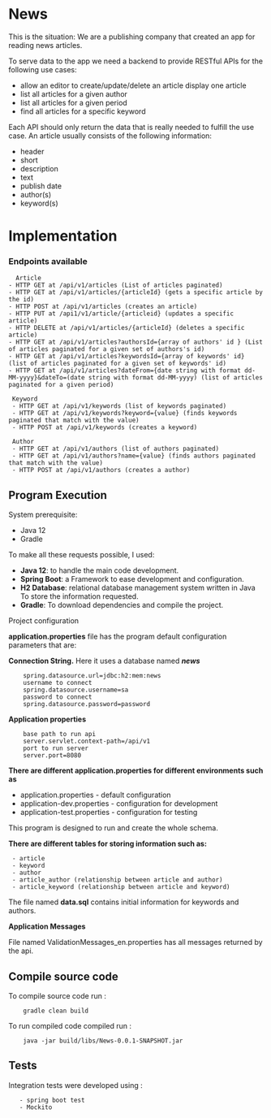 # News

This is the situation: We are a publishing company that created an app for reading news articles. 

To serve data to the app we need a backend to provide RESTful APIs for the following use cases:

- allow an editor to create/update/delete an article display one article
- list all articles for a given author
- list all articles for a given period
- find all articles for a specific keyword

Each API should only return the data that is really needed to fulfill the use case. An article usually consists of the following information:
- header
- short 
- description 
- text
- publish date 
- author(s) 
- keyword(s)


# Implementation 

### Endpoints available

      Article
    - HTTP GET at /api/v1/articles (List of articles paginated)
    - HTTP GET at /api/v1/articles/{articleId} (gets a specific article by the id)
    - HTTP POST at /api/v1/articles (creates an article)
    - HTTP PUT at /api1/v1/article/{articleid} (updates a specific article)
    - HTTP DELETE at /api/v1/articles/{articleId} (deletes a specific article)
    - HTTP GET at /api/v1/articles?authorsId={array of authors' id } (List of articles paginated for a given set of authors's id)
    - HTTP GET at /api/v1/articles?keywordsId={array of keywords' id} (list of articles paginated for a given set of keywords' id)
    - HTTP GET at /api/v1/articles?dateFrom={date string with format dd-MM-yyyy}&dateTo=(date string with format dd-MM-yyyy) (list of articles paginated for a given period)
     
     Keyword
     - HTTP GET at /api/v1/keywords (list of keywords paginated)
     - HTTP GET at /api/v1/keywords?keyword={value} (finds keywords paginated that match with the value)
     - HTTP POST at /api/v1/keywords (creates a keyword)
     
     Author
     - HTTP GET at /api/v1/authors (list of authors paginated)
     - HTTP GET at /api/v1/authors?name={value} (finds authors paginated that match with the value)
     - HTTP POST at /api/v1/authors (creates a author)
    
    

Program Execution
----
System prerequisite:
- Java 12
- Gradle

To make all these requests possible, I used:

- **Java 12**: to handle the main code development.
- **Spring Boot**: a Framework to ease development and configuration.
- **H2 Database**: relational database management system written in Java To store the information requested.
- **Gradle**: To download dependencies and compile the project.

Project configuration
  
**application.properties** file has the program default configuration parameters that are:

**Connection String.** Here it uses a database named _**news**_

        spring.datasource.url=jdbc:h2:mem:news
        username to connect
        spring.datasource.username=sa
        password to connect
        spring.datasource.password=password
        
**Application properties**

        base path to run api
        server.servlet.context-path=/api/v1
        port to run server
        server.port=8080
        
**There are different application.properties for different environments such as**
- application.properties - default configuration
- application-dev.properties - configuration for development
- application-test.properties - configuration for testing        

This program is designed to run and create the whole schema.

**There are different tables for storing information such as:**

     - article
     - keyword
     - author
     - article_author (relationship between article and author)
     - article_keyword (relationship between article and keyword)
     

The file named **data.sql** contains initial information for keywords and authors.

**Application Messages**

File named ValidationMessages_en.properties has all messages returned by the api.


Compile source code
----

To compile source code run :

        gradle clean build
        
To run compiled code compiled run :

        java -jar build/libs/News-0.0.1-SNAPSHOT.jar
        
Tests
---

Integration tests were developed using :
  
       - spring boot test
       - Mockito
            
            